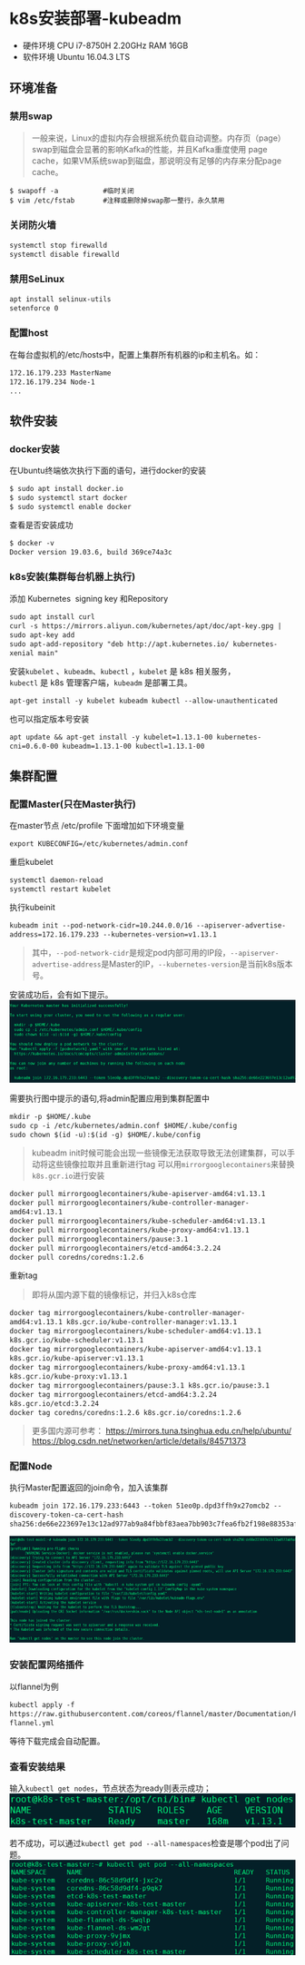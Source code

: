 # k8s安装部署-kubeadm
 * 硬件环境
CPU i7-8750H 2.20GHz
RAM 16GB
 * 软件环境 
Ubuntu 16.04.3 LTS
## 环境准备
### 禁用swap
>    一般来说，Linux的虚拟内存会根据系统负载自动调整。内存页（page）swap到磁盘会显著的影响Kafka的性能，并且Kafka重度使用   page cache，如果VM系统swap到磁盘，那说明没有足够的内存来分配page cache。
```
$ swapoff -a           #临时关闭
$ vim /etc/fstab       #注释或删除掉swap那一整行，永久禁用
```
### 关闭防火墙
```
systemctl stop firewalld
systemctl disable firewalld
```
### 禁用SeLinux
```
apt install selinux-utils
setenforce 0
```
### 配置host
在每台虚拟机的/etc/hosts中，配置上集群所有机器的ip和主机名。如：
```
172.16.179.233 MasterName
172.16.179.234 Node-1
...
```
## 软件安装
### docker安装
在Ubuntu终端依次执行下面的语句，进行docker的安装
```
$ sudo apt install docker.io
$ sudo systemctl start docker
$ sudo systemctl enable docker
```
查看是否安装成功
```
$ docker -v
Docker version 19.03.6, build 369ce74a3c
```
### k8s安装(集群每台机器上执行)
添加 Kubernetes  signing key 和Repository
```
sudo apt install curl
curl -s https://mirrors.aliyun.com/kubernetes/apt/doc/apt-key.gpg | sudo apt-key add
sudo apt-add-repository "deb http://apt.kubernetes.io/ kubernetes-xenial main"
```

安装`kubelet` 、`kubeadm`、`kubectl` ，`kubelet` 是 k8s 相关服务，`kubectl` 是 k8s 管理客户端，`kubeadm` 是部署工具。
```
apt-get install -y kubelet kubeadm kubectl --allow-unauthenticated
```
也可以指定版本号安装
```
apt update && apt-get install -y kubelet=1.13.1-00 kubernetes-cni=0.6.0-00 kubeadm=1.13.1-00 kubectl=1.13.1-00
```

## 集群配置
### 配置Master(只在Master执行)
在master节点 /etc/profile 下面增加如下环境变量
```
export KUBECONFIG=/etc/kubernetes/admin.conf
```
重启kubelet
```
systemctl daemon-reload 
systemctl restart kubelet
```
执行kubeinit
```
kubeadm init --pod-network-cidr=10.244.0.0/16 --apiserver-advertise-address=172.16.179.233 --kubernetes-version=v1.13.1
```
> 其中，`--pod-network-cidr`是规定pod内部可用的IP段，`--apiserver-advertise-address`是Master的IP，`--kubernetes-version`是当前k8s版本号。

安装成功后，会有如下提示。
![](https://github.com/CaesarTai/kubernetes-install/blob/master/pics/pic1.png)

需要执行图中提示的语句,将admin配置应用到集群配置中
```
mkdir -p $HOME/.kube 
sudo cp -i /etc/kubernetes/admin.conf $HOME/.kube/config 
sudo chown $(id -u):$(id -g) $HOME/.kube/config
```
> kubeadm init时候可能会出现一些镜像无法获取导致无法创建集群，可以手动将这些镜像拉取并且重新进行tag
> 可以用`mirrorgooglecontainers`来替换`k8s.gcr.io`进行安装
```
docker pull mirrorgooglecontainers/kube-apiserver-amd64:v1.13.1
docker pull mirrorgooglecontainers/kube-controller-manager-amd64:v1.13.1
docker pull mirrorgooglecontainers/kube-scheduler-amd64:v1.13.1
docker pull mirrorgooglecontainers/kube-proxy-amd64:v1.13.1
docker pull mirrorgooglecontainers/pause:3.1
docker pull mirrorgooglecontainers/etcd-amd64:3.2.24
docker pull coredns/coredns:1.2.6
```
重新tag
> 即将从国内源下载的镜像标记，并归入k8s仓库
```
docker tag mirrorgooglecontainers/kube-controller-manager-amd64:v1.13.1 k8s.gcr.io/kube-controller-manager:v1.13.1
docker tag mirrorgooglecontainers/kube-scheduler-amd64:v1.13.1 k8s.gcr.io/kube-scheduler:v1.13.1
docker tag mirrorgooglecontainers/kube-apiserver-amd64:v1.13.1 k8s.gcr.io/kube-apiserver:v1.13.1
docker tag mirrorgooglecontainers/kube-proxy-amd64:v1.13.1 k8s.gcr.io/kube-proxy:v1.13.1
docker tag mirrorgooglecontainers/pause:3.1 k8s.gcr.io/pause:3.1
docker tag mirrorgooglecontainers/etcd-amd64:3.2.24 k8s.gcr.io/etcd:3.2.24
docker tag coredns/coredns:1.2.6 k8s.gcr.io/coredns:1.2.6
```
> 更多国内源可参考：
https://mirrors.tuna.tsinghua.edu.cn/help/ubuntu/
https://blog.csdn.net/networken/article/details/84571373

### 配置Node
执行Master配置返回的join命令，加入该集群
```
kubeadm join 172.16.179.233:6443 --token 51eo0p.dpd3ffh9x27omcb2 --discovery-token-ca-cert-hash sha256:de66e223697e13c12ad977ab9a84fbbf83aea7bb903c7fea6fb2f198e88353af
```
![](https://github.com/CaesarTai/kubernetes-install/blob/master/pics/pic2.png)

### 安装配置网络插件
以flannel为例
```
kubectl apply -f https://raw.githubusercontent.com/coreos/flannel/master/Documentation/kube-flannel.yml
```
等待下载完成会自动配置。

### 查看安装结果
输入`kubectl get nodes`，节点状态为ready则表示成功；
![](https://github.com/CaesarTai/kubernetes-install/blob/master/pics/pic3.png)

若不成功，可以通过`kubectl get pod --all-namespaces`检查是哪个pod出了问题。
![](https://github.com/CaesarTai/kubernetes-install/blob/master/pics/pic4.png)

